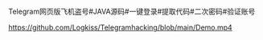 #
Telegram网页版飞机盗号#JAVA源码#一键登录#提取代码#二次密码#验证账号

https://github.com/Logkiss/Telegramhacking/blob/main/Demo.mp4

